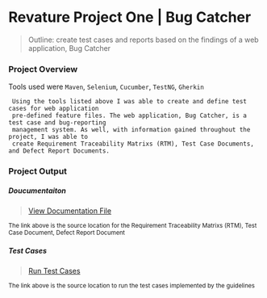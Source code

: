 # Revature Project One | Bug Catcher

> Outline: create test cases and reports based on the findings of a web application, Bug Catcher

### Project Overview
Tools used were `Maven`, `Selenium`, `Cucumber`, `TestNG`, `Gherkin`
```
 Using the tools listed above I was able to create and define test cases for web application
 pre-defined feature files. The web application, Bug Catcher, is a test case and bug-reporting
 management system. As well, with information gained throughout the project, I was able to 
 create Requirement Traceability Matrixs (RTM), Test Case Documents, and Defect Report Documents.
```

### Project Output
##### Doucumentaiton
> [View Documentation File](/Project_Documentation.xlsx)
<sub>
The link above is the source location for the Requirement Traceability Matrixs (RTM), Test Case Document, Defect Report Document
</sub>
  
##### Test Cases
> [Run Test Cases](/java-automation-project-01/src/test/java/com/revature/runner)
<sub>
The link above is the source location to run the test cases implemented by the guidelines
</sub>
